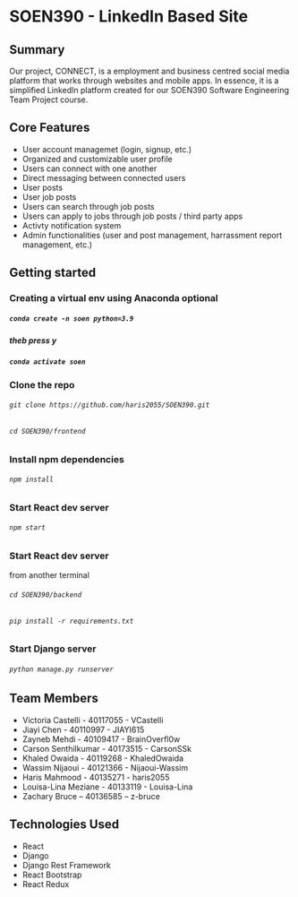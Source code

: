 # SOEN390 - LinkedIn Based Site

## Summary
Our project, CONNECT, is a employment and business centred social media platform that works through websites and mobile apps. In essence, it is a simplified LinkedIn platform created for our SOEN390 Software Engineering Team Project course. 


## Core Features
- User account managemet (login, signup, etc.)
- Organized and customizable user profile 
- Users can connect with one another 
- Direct messaging between connected users 
- User posts 
- User job posts 
- Users can search through job posts 
- Users can apply to jobs through job posts / third party apps 
- Activty notification system 
- Admin functionalities (user and post management, harrassment report management, etc.)


## Getting started

### Creating a virtual env using Anaconda **optional**
#####  `conda create -n soen python=3.9`
##### theb press y
#####  `conda activate soen`


### Clone the repo
###### `git clone https://github.com/haris2055/SOEN390.git`
###### `cd SOEN390/frontend`

### Install npm dependencies
###### `npm install`

### Start React dev server
###### `npm start`

### Start React dev server
from another terminal
###### `cd SOEN390/backend`
###### `pip install -r requirements.txt`

### Start Django server
###### `python manage.py runserver`


## Team Members
- Victoria Castelli - 40117055 - VCastelli 
- Jiayi Chen - 40110997 - JIAYI615
- Zayneb Mehdi - 40109417 - BrainOverfl0w
- Carson Senthilkumar - 40173515 - CarsonSSk
- Khaled Owaida - 40119268 - KhaledOwaida
- Wassim Nijaoui - 40121366 - Nijaoui-Wassim
- Haris Mahmood - 40135271 - haris2055
- Louisa-Lina Meziane - 40133119 - Louisa-Lina
- Zachary Bruce – 40136585 – z-bruce

## Technologies Used
- React 
- Django 
- Django Rest Framework 
- React Bootstrap 
- React Redux 


